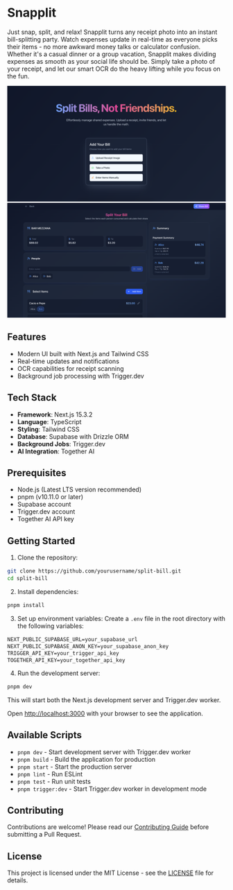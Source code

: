 # Snapplit

Just snap, split, and relax! Snapplit turns any receipt photo into an instant bill-splitting party. Watch expenses update in real-time as everyone picks their items - no more awkward money talks or calculator confusion. Whether it's a casual dinner or a group vacation, Snapplit makes dividing expenses as smooth as your social life should be. Simply take a photo of your receipt, and let our smart OCR do the heavy lifting while you focus on the fun.

![Landing Page](/public/screenshot_1.png)
![Split Page](/public/screenshot_2.png)


## Features

- Modern UI built with Next.js and Tailwind CSS
- Real-time updates and notifications
- OCR capabilities for receipt scanning
- Background job processing with Trigger.dev

## Tech Stack

- **Framework**: Next.js 15.3.2
- **Language**: TypeScript
- **Styling**: Tailwind CSS
- **Database**: Supabase with Drizzle ORM
- **Background Jobs**: Trigger.dev
- **AI Integration**: Together AI


## Prerequisites

- Node.js (Latest LTS version recommended)
- pnpm (v10.11.0 or later)
- Supabase account
- Trigger.dev account
- Together AI API key

## Getting Started

1. Clone the repository:
```bash
git clone https://github.com/yourusername/split-bill.git
cd split-bill
```

2. Install dependencies:
```bash
pnpm install
```

3. Set up environment variables:
Create a `.env` file in the root directory with the following variables:
```env
NEXT_PUBLIC_SUPABASE_URL=your_supabase_url
NEXT_PUBLIC_SUPABASE_ANON_KEY=your_supabase_anon_key
TRIGGER_API_KEY=your_trigger_api_key
TOGETHER_API_KEY=your_together_api_key
```

4. Run the development server:
```bash
pnpm dev
```

This will start both the Next.js development server and Trigger.dev worker.

Open [http://localhost:3000](http://localhost:3000) with your browser to see the application.

## Available Scripts

- `pnpm dev` - Start development server with Trigger.dev worker
- `pnpm build` - Build the application for production
- `pnpm start` - Start the production server
- `pnpm lint` - Run ESLint
- `pnpm test` - Run unit tests
- `pnpm trigger:dev` - Start Trigger.dev worker in development mode

## Contributing

Contributions are welcome! Please read our [Contributing Guide](CONTRIBUTING.md) before submitting a Pull Request.

## License

This project is licensed under the MIT License - see the [LICENSE](LICENSE) file for details.
